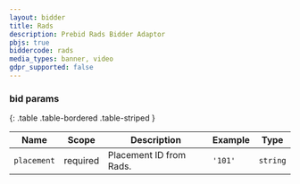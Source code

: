 ```yaml
---
layout: bidder
title: Rads
description: Prebid Rads Bidder Adaptor
pbjs: true
biddercode: rads
media_types: banner, video 
gdpr_supported: false
---
```



### bid params

{: .table .table-bordered .table-striped }

| Name          | Scope    | Description                                                                | Example                | Type            |
|---------------|----------|----------------------------------------------------------------------------|------------------------|-----------------|
| `placement`   | required | Placement ID from Rads.                                                    | `'101'`                  | `string`        |
